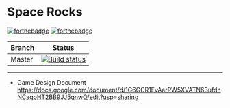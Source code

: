 Space Rocks
======

[![forthebadge](https://forthebadge.com/images/badges/built-with-love.svg)](https://forthebadge.com) [![forthebadge](https://forthebadge.com/images/badges/for-you.svg)](https://forthebadge.com)

| Branch        | Status        | 
| ------------- |:-------------:| 
| Master        | [![Build status](https://ci.appveyor.com/api/projects/status/i8pd1360bfrbaxw4/branch/master?svg=true)](https://ci.appveyor.com/project/SubStrifer/spacerocks/branch/master) |


------
* Game Design Document
https://docs.google.com/document/d/1G6GCR1EvAarPW5XVATN63ufdhNCaqoHT2BB9JJ5qnwQ/edit?usp=sharing
